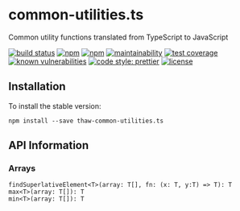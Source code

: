 # common-utilities.ts
Common utility functions translated from TypeScript to JavaScript

[![build status](https://secure.travis-ci.org/tom-weatherhead/common-utilities.ts.svg)](https://travis-ci.org/tom-weatherhead/common-utilities.ts)
[![npm](https://img.shields.io/npm/v/thaw-common-utilities.ts.svg)](https://www.npmjs.com/package/thaw-common-utilities.ts)
[![npm](https://img.shields.io/npm/dt/thaw-common-utilities.ts.svg)](https://www.npmjs.com/package/thaw-common-utilities.ts)
[![maintainability](https://api.codeclimate.com/v1/badges/2a66d64a08223583a60d/maintainability)](https://codeclimate.com/github/tom-weatherhead/common-utilities.ts/maintainability)
[![test coverage](https://api.codeclimate.com/v1/badges/2a66d64a08223583a60d/test_coverage)](https://codeclimate.com/github/tom-weatherhead/common-utilities.ts/test_coverage)
[![known vulnerabilities](https://snyk.io/test/github/tom-weatherhead/common-utilities.ts/badge.svg?targetFile=package.json&package-lock.json)](https://snyk.io/test/github/tom-weatherhead/common-utilities.ts?targetFile=package.json&package-lock.json)
[![code style: prettier](https://img.shields.io/badge/code_style-prettier-ff69b4.svg?style=flat-square)](https://github.com/prettier/prettier)
[![license](https://img.shields.io/github/license/mashape/apistatus.svg)](https://github.com/tom-weatherhead/common-utilities.ts/blob/master/LICENSE)

## Installation
To install the stable version:
```
npm install --save thaw-common-utilities.ts
```

## API Information

### Arrays
```
findSuperlativeElement<T>(array: T[], fn: (x: T, y:T) => T): T
max<T>(array: T[]): T
min<T>(array: T[]): T
